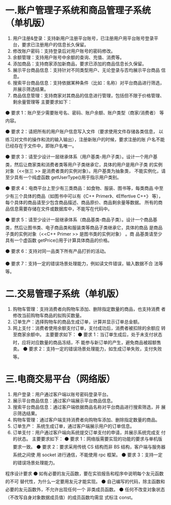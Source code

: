 # 一.账户管理子系统和商品管理子系统（单机版）
1) 用户注册&登录：支持新用户注册平台账号，已注册用户用平台账号登录平
台，要求已注册用户的信息长久保留。
2) 修改账户密码：支持登录后对用户账号的密码修改。
3) 余额管理：支持用户账号中余额的查询、充值、消费等。
4) 添加商品：支持商家添加新商品，要求已添加的商品信息长久保留。
5) 展示平台商品信息：支持针对不同类型用户、无论登录与否均展示平台商品
信息。
6) 搜索平台商品信息：支持依据某种条件（比如：名称）对平台商品进行筛选，
并展示筛选结果。
7) 商品信息管理：支持商家对其商品的信息进行管理，包括但不限于价格管理、
剩余量管理等
主要要求如下：

⚫ 要求 1：账户至少需要账号名、密码、账户余额、账户类型（商家/消费者）
等内容。

⚫ 要求 2：请把所有的用户账户信息写入文件（要求使用文件存储各类信息，
以练习对文件的操作和流的输入输出），注册新账户的时候，要求注册的账
户名不能已经存在于文件中，即账户名唯一。

⚫ 要求 3：请至少设计一层继承体系（用户基类-用户子类）。设计一个用户基
类，然后让商家类和消费者类等用户子类继承它，具体的用户是用户子类
的实例对象（<<张三 >> 是消费者类的实例对象）。用户基类为抽象类，
不能实例化，请至少具有一个纯虚函数 getUserType()用于指示用户类别。

⚫ 要求 4：电商平台上至少有三类商品：如食物、服装、图书等，每类商品
中至少有三个具体的商品（如图书中可以有《C++ Primer》、《Effertive C++》
等），每个具体的商品请至少包含商品描述、商品原价、商品剩余量等数据。
所有的商品信息需要存储在文件或数据库中，不能写在代码中。

⚫ 要求 5：请至少设计一层继承体系（商品基类-商品子类）。设计一个商品基
类，然后让图书类、电子商品类和服装类等商品子类继承它，具体的商品
是商品子类的实例对象（<<C++ Primer >> 是图书类的实例对象） 。商
品基类请至少具有一个虚函数 getPrice()用于计算具体商品的价格。

⚫ 要求 6：支持对同一品类下所有产品打折的活动。

⚫ 要求 7：支持一定的错误场景处理能力，例如读文件错误，输入数据不合
法等等。

# 二.交易管理子系统（单机版）
1) 购物车管理：支持消费者向购物车添加、删除指定数量的商品，也支持消费
者修改当前购物车商品的拟购买数量。
2) 订单生产：选择购物车的商品生成订单，计算并显示订单总金额。
3) 网上支付：消费者使用余额支付订单，支付成功后，消费者被扣除的余额应
转至商家余额中。
主要要求如下：
⚫ 要求 1：当订单生成后，处于未支付状态时，应将对应数量的商品冻结，不
能参与新订单的产生，避免商品被超额售卖。
⚫ 要求 2：支持一定的错误场景处理能力，如生成订单失败，支付失败等。
# 三.电商交易平台（网络版）
1) 用户登录：用户通过客户端以账号密码登录平台。
2) 展示平台商品信息：通过客户端展示平台商品信息。
3) 搜索平台商品信息：通过客户端依据商品名称对平台商品进行搜索筛选，并
展示筛选结果。
4) 购物车管理：通过客户端支持消费者向购物车添加、删除指定数量的商品。
5) 订单生产： 系统生成订单，通过客户端展示用户的订单信息。
6) 订单支付：用户通过客户端向系统提交订单支付的申请，并展示系统完成支
付的状态。
主要要求如下：
⚫ 要求 1：网络版需要实现的功能的要求与单机版要求一致。
⚫ 要求 2：要求采用传统 CS 结构而非 BS 结构，客户端与服务器系统之间使 用 socket 进行通信，不能使用 rpc 框架。
⚫ 要求 3：支持一定的错误场景处理能力。



程序设计要求
⚫ 如有必要的友元函数，要在实验报告和程序中说明每个友元函数的不可
替代性，为什么一定要用友元才能实现。
⚫ 自己编写的代码，除主函数和必要的友元函数外，不允许出现任何一个
非类成员函数。
⚫ 任何不改变对象状态（不改写自身对象数据成员值）的成员函数均需显
式标注 const。
